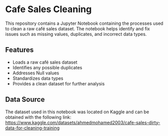 # Cafe Sales Cleaning

This repository contains a Jupyter Notebook containing the processes used to clean a raw café sales dataset. The notebook helps identify and fix issues such as missing values, duplicates, and incorrect data types.

## Features
- Loads a raw café sales dataset
- Identifies any possible duplicates
- Addresses Null values
- Standardizes data types
- Provides a clean dataset for further analysis

## Data Source
The dataset used in this notebook was located on Kaggle and can be obtained with the following link: https://www.kaggle.com/datasets/ahmedmohamed2003/cafe-sales-dirty-data-for-cleaning-training



